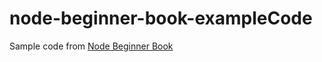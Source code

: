 # node-beginner-book-exampleCode
Sample code from [Node Beginner Book](http://www.nodebeginner.org/) 
